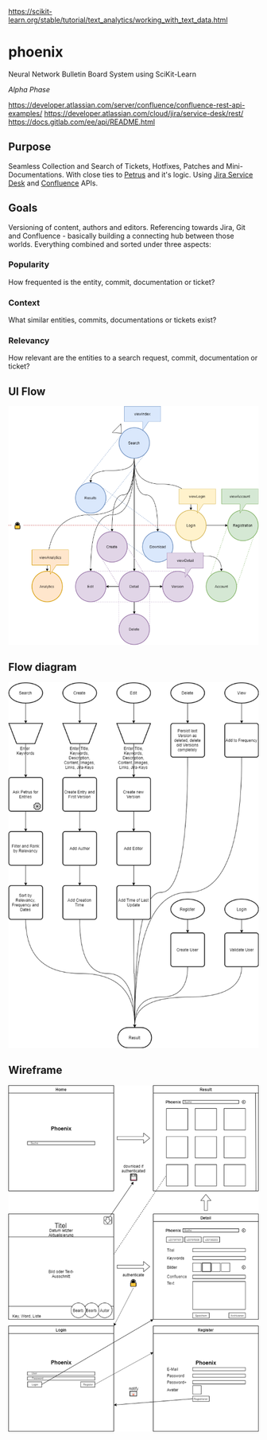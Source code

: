 https://scikit-learn.org/stable/tutorial/text_analytics/working_with_text_data.html

# phoenix

Neural Network Bulletin Board System using SciKit-Learn

_Alpha Phase_

https://developer.atlassian.com/server/confluence/confluence-rest-api-examples/
https://developer.atlassian.com/cloud/jira/service-desk/rest/
https://docs.gitlab.com/ee/api/README.html

## Purpose

Seamless Collection and Search of Tickets, Hotfixes, Patches and Mini-Documentations. With close ties to [Petrus](https://github.com/Skadisson/petrus) and it's logic. Using [Jira Service Desk](https://docs.atlassian.com/jira-servicedesk/REST/3.9.1/) and [Confluence](https://docs.atlassian.com/ConfluenceServer/rest/7.0.3/) APIs.

## Goals

Versioning of content, authors and editors. Referencing towards Jira, Git and Confluence - basically building a connecting hub between those worlds. Everything combined and sorted under three aspects: 

### Popularity

How frequented is the entity, commit, documentation or ticket?

### Context 

What similar entities, commits, documentations or tickets exist?

### Relevancy

How relevant are the entities to a search request, commit, documentation or ticket?

## UI Flow

![alt text](src/ui_flow.png "UI Flow")

## Flow diagram

![alt text](src/flow_diagram.png "Flow Diagram")

## Wireframe

![alt text](src/wireframe.png "Wireframe")